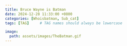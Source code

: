 ```yaml
---
title: Bruce Wayne is Batman
date: 2024-12-28 11:33:00 +0800
categories: [Whoisbatman, Sub_cat]
tags: [TAG]     # TAG names should always be lowercase

image:
  path: assets/images/TheBatman.gif
---
```


